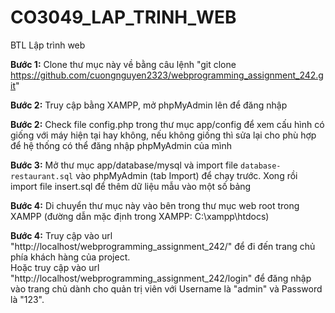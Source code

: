 # CO3049_LAP_TRINH_WEB

BTL Lập trình web

**Bước 1:**
Clone thư mục này về bằng câu lệnh "git clone https://github.com/cuongnguyen2323/webprogramming_assignment_242.git"

**Bước 2:**
Truy cập bằng XAMPP, mở phpMyAdmin lên để đăng nhập

**Bước 2:**
Check file config.php trong thư mục app/config để xem cấu hình có giống với máy hiện tại hay không, nếu không giống thì sửa lại cho phù hợp để hệ thống có thể đăng nhập phpMyAdmin của mình

**Bước 3:**
Mở thư mục app/database/mysql và import file `database-restaurant.sql` vào phpMyAdmin (tab Import) để chạy trước. Xong rồi import file insert.sql để thêm dữ liệu mẫu vào một số bảng

**Bước 4:**
Di chuyển thư mục này vào bên trong thư mục web root trong XAMPP (đường dẫn mặc định trong XAMPP: C:\xampp\htdocs)

**Bước 4:**
Truy cập vào url "http://localhost/webprogramming_assignment_242/" để đi đến trang chủ phía khách hàng của project.
<br />Hoặc truy cập vào url "http://localhost/webprogramming_assignment_242/login" để đăng nhập vào trang chủ dành cho quản trị viên với Username là "admin" và Password là "123".

